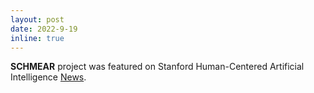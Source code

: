```yaml
---
layout: post
date: 2022-9-19
inline: true
---
```


**SCHMEAR** project was featured on Stanford Human-Centered Artificial Intelligence [News](https://hai.stanford.edu/news/using-satellite-images-scholars-develop-model-quantify-buildings-energy-use).
